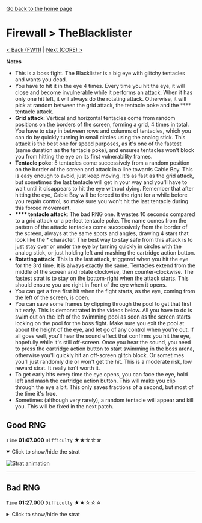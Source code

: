 [Go back to the home page](https://github.com/Doublevil/scbspeedrun)

# Firewall > TheBlacklister

[< Back (FW11)](https://github.com/Doublevil/scbspeedrun/blob/main/levels/FW/FW11.md) | [Next (CORE) >](https://github.com/Doublevil/scbspeedrun/blob/main/levels/CORE/CORE.md)

**Notes**
- This is a boss fight. The Blacklister is a big eye with glitchy tentacles and wants you dead.
- You have to hit it in the eye 4 times. Every time you hit the eye, it will close and become invulnerable while it performs an attack. When it has only one hit left, it will always do the rotating attack. Otherwise, it will pick at random between the grid attack, the tentacle poke and the **** tentacle attack.
- **Grid attack**: Vertical and horizontal tentacles come from random positions on the borders of the screen, forming a grid, 4 times in total. You have to stay in between rows and columns of tentacles, which you can do by quickly turning in small circles using the analog stick. This attack is the best one for speed purposes, as it's one of the fastest (same duration as the tentacle poke), and ensures tentacles won't block you from hitting the eye on its first vulnerability frames.
- **Tentacle poke**: 5 tentacles come successively from a random position on the border of the screen and attack in a line towards Cable Boy. This is easy enough to avoid, just keep moving. It's as fast as the grid attack, but sometimes the last tentacle will get in your way and you'll have to wait until it disappears to hit the eye without dying. Remember that after hitting the eye, Cable Boy will be forced to the right for a while before you regain control, so make sure you won't hit the last tentacle during this forced movement.
- **&#42;&#42;&#42;&#42; tentacle attack**: The bad RNG one. It wastes 10 seconds compared to a grid attack or a perfect tentacle poke. The name comes from the pattern of the attack: tentacles come successively from the border of the screen, always at the same spots and angles, drawing 4 stars that look like the * character. The best way to stay safe from this attack is to just stay over or under the eye by turning quickly in circles with the analog stick, or just holding left and mashing the cartridge action button.
- **Rotating attack**: This is the last attack, triggered when you hit the eye for the 3rd time. It is always exactly the same. Tentacles extend from the middle of the screen and rotate clockwise, then counter-clockwise. The fastest strat is to stay on the bottom-right when the attack starts. This should ensure you are right in front of the eye when it opens.
- You can get a free first hit when the fight starts, as the eye, coming from the left of the screen, is open.
- You can save some frames by clipping through the pool to get that first hit early. This is demonstrated in the videos below. All you have to do is swim out on the left of the swimming pool as soon as the screen starts locking on the pool for the boss fight. Make sure you exit the pool at about the height of the eye, and let go of any control when you're out. If all goes well, you'll hear the sound effect that confirms you hit the eye, hopefully while it's still off-screen. Once you hear the sound, you need to press the cartridge action button to start swimming in the boss arena, otherwise you'll quickly hit an off-screen glitch block. Or sometimes you'll just randomly die or won't get the hit. This is a moderate risk, low reward strat. It really isn't worth it.
- To get early hits every time the eye opens, you can face the eye, hold left and mash the cartridge action button. This will make you clip through the eye a bit. This only saves fractions of a second, but most of the time it's free.
- Sometimes (although very rarely), a random tentacle will appear and kill you. This will be fixed in the next patch.

## Good RNG

`Time` **01:07.000** `Difficulty` ★★☆☆☆
<details open>
  <summary>Click to show/hide the strat</summary>

  [![Strat animation](https://github.com/Doublevil/scbspeedrun/blob/main/media/levels/FW/TheBlacklister_Lucky.webp)](https://github.com/Doublevil/scbspeedrun/blob/main/media/levels/FW/TheBlacklister_Lucky.mp4?raw=true)
</details>

---
## Bad RNG

`Time` **01:27.000** `Difficulty` ★★☆☆☆
<details>
  <summary>Click to show/hide the strat</summary>

  [![Strat animation](https://github.com/Doublevil/scbspeedrun/blob/main/media/levels/FW/TheBlacklister_Unlucky.webp)](https://github.com/Doublevil/scbspeedrun/blob/main/media/levels/FW/TheBlacklister_Unlucky.mp4?raw=true)
</details>
